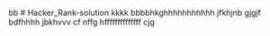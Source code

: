 bb # Hacker_Rank-solution
kkkk
bbbbhkghhhhhhhhhhh
jfkhjnb
gjgjf
bdfhhhh
jbkhvvv cf nffg
hffffffffffffff
cjg
